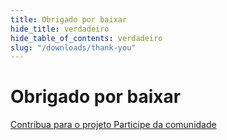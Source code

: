 ```yaml
---
title: Obrigado por baixar
hide_title: verdadeiro
hide_table_of_contents: verdadeiro
slug: "/downloads/thank-you"
---
```


<div className="text-center margin-top--xl">

# Obrigado por baixar

<div className="row margin-bottom--lg padding--sm flex-center">
<a className="button button--outline button--warning button--lg margin--sm" href="/contributing">
  Contribua para o projeto
</a>
<a className="button button--outline button--info button--lg margin--sm" href="https://linwood.dev/matrix">
  Participe da comunidade
</a>

</div>

</div>
